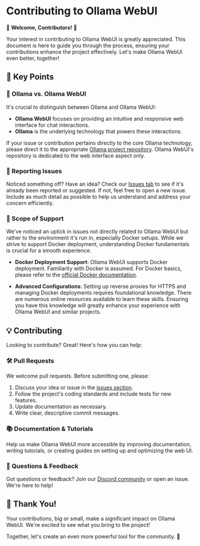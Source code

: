# Contributing to Ollama WebUI

🚀 **Welcome, Contributors!** 🚀

Your interest in contributing to Ollama WebUI is greatly appreciated. This document is here to guide you through the process, ensuring your contributions enhance the project effectively. Let's make Ollama WebUI even better, together!

## 📌 Key Points

### 🦙 Ollama vs. Ollama WebUI

It's crucial to distinguish between Ollama and Ollama WebUI:

- **Ollama WebUI** focuses on providing an intuitive and responsive web interface for chat interactions.
- **Ollama** is the underlying technology that powers these interactions.

If your issue or contribution pertains directly to the core Ollama technology, please direct it to the appropriate [Ollama project repository](https://ollama.com/). Ollama WebUI's repository is dedicated to the web interface aspect only.

### 🚨 Reporting Issues

Noticed something off? Have an idea? Check our [Issues tab](https://github.com/ollama-webui/ollama-webui/issues) to see if it's already been reported or suggested. If not, feel free to open a new issue. Include as much detail as possible to help us understand and address your concern efficiently.

### 🧭 Scope of Support

We've noticed an uptick in issues not directly related to Ollama WebUI but rather to the environment it's run in, especially Docker setups. While we strive to support Docker deployment, understanding Docker fundamentals is crucial for a smooth experience.

- **Docker Deployment Support**: Ollama WebUI supports Docker deployment. Familiarity with Docker is assumed. For Docker basics, please refer to the [official Docker documentation](https://docs.docker.com/get-started/overview/).

- **Advanced Configurations**: Setting up reverse proxies for HTTPS and managing Docker deployments requires foundational knowledge. There are numerous online resources available to learn these skills. Ensuring you have this knowledge will greatly enhance your experience with Ollama WebUI and similar projects.

## 💡 Contributing

Looking to contribute? Great! Here's how you can help:

### 🛠 Pull Requests

We welcome pull requests. Before submitting one, please:

1. Discuss your idea or issue in the [issues section](https://github.com/ollama-webui/ollama-webui/issues).
2. Follow the project's coding standards and include tests for new features.
3. Update documentation as necessary.
4. Write clear, descriptive commit messages.

### 📚 Documentation & Tutorials

Help us make Ollama WebUI more accessible by improving documentation, writing tutorials, or creating guides on setting up and optimizing the web UI.

### 🤔 Questions & Feedback

Got questions or feedback? Join our [Discord community](https://discord.gg/5rJgQTnV4s) or open an issue. We're here to help!

## 🙏 Thank You!

Your contributions, big or small, make a significant impact on Ollama WebUI. We're excited to see what you bring to the project!

Together, let's create an even more powerful tool for the community. 🌟
